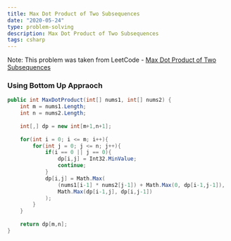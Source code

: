 ```yaml
---
title: Max Dot Product of Two Subsequences
date: "2020-05-24"
type: problem-solving
description: Max Dot Product of Two Subsequences
tags: csharp
---
```


Note: This problem was taken from LeetCode - [Max Dot Product of Two Subsequences](https://leetcode.com/problems/max-dot-product-of-two-subsequences/)

### Using Bottom Up Appraoch

```csharp
public int MaxDotProduct(int[] nums1, int[] nums2) {
	int m = nums1.Length;
	int n = nums2.Length;
	
	int[,] dp = new int[m+1,n+1];
	
	for(int i = 0; i <= m; i++){
		for(int j = 0; j <= n; j++){
			if(i == 0 || j == 0){
				dp[i,j] = Int32.MinValue;
				continue;
			}
			dp[i,j] = Math.Max(
				(nums1[i-1] * nums2[j-1]) + Math.Max(0, dp[i-1,j-1]),
				Math.Max(dp[i-1,j], dp[i,j-1])
			);
		}
	}
	
	return dp[m,n];
}
```
